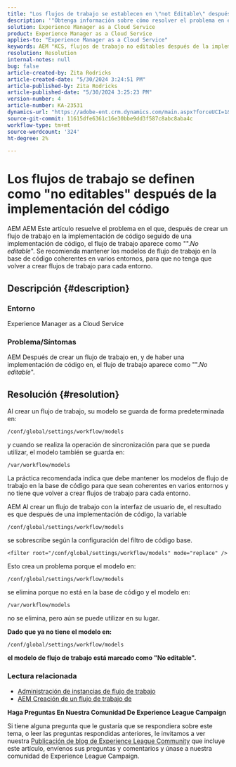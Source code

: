 ```yaml
---
title: "Los flujos de trabajo se establecen en \"not Editable\" después de la implementación del código"
description: '"Obtenga información sobre cómo resolver el problema en el que los flujos de trabajo se establecen en \"not Editable\" después de la implementación del código. Mantenga los modelos de flujo de trabajo en la base de código "coherentes en varios"'
solution: Experience Manager as a Cloud Service
product: Experience Manager as a Cloud Service
applies-to: "Experience Manager as a Cloud Service"
keywords: AEM "KCS, flujos de trabajo no editables después de la implementación del código, el flujo de trabajo de AEMaaCS, la implementación de código, el flujo de trabajo"
resolution: Resolution
internal-notes: null
bug: false
article-created-by: Zita Rodricks
article-created-date: "5/30/2024 3:24:51 PM"
article-published-by: Zita Rodricks
article-published-date: "5/30/2024 3:25:23 PM"
version-number: 4
article-number: KA-23531
dynamics-url: "https://adobe-ent.crm.dynamics.com/main.aspx?forceUCI=1&pagetype=entityrecord&etn=knowledgearticle&id=c79520bf-981e-ef11-840a-000d3a372703"
source-git-commit: 11615dfe6361c16e30bbe9dd3f587c8abc8aba4c
workflow-type: tm+mt
source-wordcount: '324'
ht-degree: 2%

---
```


# Los flujos de trabajo se definen como &quot;no editables&quot; después de la implementación del código


AEM AEM Este artículo resuelve el problema en el que, después de crear un flujo de trabajo en la implementación de código seguido de una implementación de código, el flujo de trabajo aparece como &quot;&quot;.*No editable*&quot;. Se recomienda mantener los modelos de flujo de trabajo en la base de código coherentes en varios entornos, para que no tenga que volver a crear flujos de trabajo para cada entorno.

## Descripción {#description}


### Entorno

Experience Manager as a Cloud Service

### Problema/Síntomas

AEM Después de crear un flujo de trabajo en, y de haber una implementación de código en, el flujo de trabajo aparece como &quot;&quot;.*No editable*&quot;.


## Resolución {#resolution}


Al crear un flujo de trabajo, su modelo se guarda de forma predeterminada en:


```
/conf/global/settings/workflow/models
```


y cuando se realiza la operación de sincronización para que se pueda utilizar, el modelo también se guarda en:


```
/var/workflow/models
```


La práctica recomendada indica que debe mantener los modelos de flujo de trabajo en la base de código para que sean coherentes en varios entornos y no tiene que volver a crear flujos de trabajo para cada entorno.

AEM Al crear un flujo de trabajo con la interfaz de usuario de, el resultado es que después de una implementación de código, la variable


```
/conf/global/settings/workflow/models
```


se sobrescribe según la configuración del filtro de código base.


```
<filter root="/conf/global/settings/workflow/models" mode="replace" />
```


Esto crea un problema porque el modelo en:


```
/conf/global/settings/workflow/models
```


se elimina porque no está en la base de código y el modelo en:


```
/var/workflow/models
```


no se elimina, pero aún se puede utilizar en su lugar.

<b>Dado que ya no tiene el modelo en:</b>


```
/conf/global/settings/workflow/models
```


<b>el modelo de flujo de trabajo está marcado como &quot;No editable&quot;.</b>

### <b>Lectura relacionada</b>

- [Administración de instancias de flujo de trabajo](https://experienceleague.adobe.com/en/docs/experience-manager-cloud-service/content/sites/administering/workflows-administering)
- [AEM Creación de un flujo de trabajo de](https://experienceleague.adobe.com/docs/experience-manager-learn/cloud-service/forms/create-aem-workflow/create-workflow.html?lang=en)




<b>Haga Preguntas En Nuestra Comunidad De Experience League Campaign</b>

Si tiene alguna pregunta que le gustaría que se respondiera sobre este tema, o leer las preguntas respondidas anteriores, le invitamos a ver nuestra [Publicación de blog de Experience League Community](https://experienceleaguecommunities.adobe.com/t5/adobe-experience-manager-blogs/introducing-top-kcs-articles-curated-for-your-aem/ba-p/672734#M1180) que incluye este artículo, envíenos sus preguntas y comentarios y únase a nuestra comunidad de Experience League Campaign.



